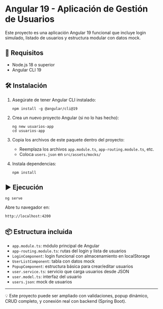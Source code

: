# Angular 19 - Aplicación de Gestión de Usuarios

Este proyecto es una aplicación Angular 19 funcional que incluye login simulado, listado de usuarios y estructura modular con datos mock.

## 🚀 Requisitos

- Node.js 18 o superior
- Angular CLI 19

## 🛠 Instalación

1. Asegúrate de tener Angular CLI instalado:
   ```
   npm install -g @angular/cli@19
   ```

2. Crea un nuevo proyecto Angular (si no lo has hecho):
   ```
   ng new usuarios-app
   cd usuarios-app
   ```

3. Copia los archivos de este paquete dentro del proyecto:
   - Reemplaza los archivos `app.module.ts`, `app-routing.module.ts`, etc.
   - Coloca `users.json` en `src/assets/mocks/`

4. Instala dependencias:
   ```
   npm install
   ```

## ▶️ Ejecución

```
ng serve
```

Abre tu navegador en:
```
http://localhost:4200
```

## 📦 Estructura incluida

- `app.module.ts`: módulo principal de Angular
- `app-routing.module.ts`: rutas del login y lista de usuarios
- `LoginComponent`: login funcional con almacenamiento en localStorage
- `UserListComponent`: tabla con datos mock
- `PopupComponent`: estructura básica para crear/editar usuarios
- `user.service.ts`: servicio que carga usuarios desde JSON
- `user.model.ts`: interfaz del usuario
- `users.json`: mock de usuarios

---

💡 Este proyecto puede ser ampliado con validaciones, popup dinámico, CRUD completo, y conexión real con backend (Spring Boot).
